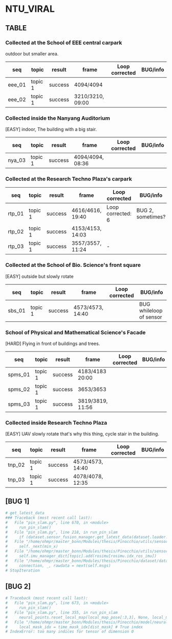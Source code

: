 # NTU_VIRAL

## TABLE

### Collected at the School of EEE central carpark

outdoor but smaller area.

| seq   | topic  | result  |         frame    | Loop corrected |     BUG/info         |
| ---   |  ----  | ------  | ---------------- | -------------- | -------------------- |
|eee_01 | topic 1| success | 4094/4094        |                |                      |
|eee_02 | topic 1| success | 3210/3210, 09:00 |                |                      |

### Collected inside the Nanyang Auditorium

[EASY] indoor, The building with a big stair.

| seq   | topic  | result  |         frame    | Loop corrected |     BUG/info         |
| ---   |  ----  | ---     | ---------------- | -------------- | -------------------- |
|nya_03 | topic 1| success | 4094/4094, 08:36 |                |                      |

### Collected at the Research Techno Plaza's carpark

| seq   | topic  | result  |       frame      |   Loop corrected   |        BUG/info      |
| ---   |  ----  | ---     | ---------------- | ------------------ | -------------------- |
|rtp_01 | topic 1| success | 4616/4616, 19:40 | Loop corrected:  6 |  BUG 2, sometimes?   |
|rtp_02 | topic 1| success | 4153/4153, 14:03 |                    |                      |
|rtp_03 | topic 1| success | 3557/3557, 11:24 | -                  |                      |

### Collected at the School of Bio. Science's front square

[EASY] outside but slowly rotate

| seq   | topic  | result  |         frame    | Loop corrected |     BUG/info         |
| ---   |  ----  | ---     | ---------------- | -------------- | -------------------- |
|sbs_01 | topic 1| success | 4573/4573, 14:40 |                | BUG whileloop of sensor |

### School of Physical and Mathematical Science's Facade

[HARD] Flying in front of buildings and trees.

| seq   | topic  | result  |       frame      |   Loop corrected   |        BUG/info      |
| ---   |  ----  | ---     | ---------------- | ------------------ | -------------------- |
|spms_01| topic 1| success | 4183/4183 20:00  |                    |                      |
|spms_02| topic 1| success | 3653/3653        |                    |                      |
|spms_03| topic 1| success | 3819/3819, 11:56 |                    |                      |

### Collected inside Research Techno Plaza

[EASY] UAV slowly rotate that's why this thing, cycle stair in the building.

| seq   | topic  | result  |         frame    | Loop corrected |    BUG/info   |
| ---   |  ----  | ---     | ---------------- | -------------- | ------------- |
|tnp_02 | topic 1| success | 4573/4573, 14:40 |                |               |
|tnp_03 | topic 1| success | 4078/4078, 12:35 |                |               |

## [BUG 1]

```bash
# get_latest_data
### Traceback (most recent call last):
#   File "pin_slam.py", line 670, in <module>
#     run_pin_slam()
#   File "pin_slam.py", line 218, in run_pin_slam
#     if (dataset.sensor_fusion_manager.get_latest_data(dataset.loader.timestamp_head, frame_id) == None):
#   File "/home/ohmpr/master_bonn/Modules/thesis/Pinocchio/utils/sensor_fusion_manager.py", line 92, in get_latest_data
#     self._next(min_x)
#   File "/home/ohmpr/master_bonn/Modules/thesis/Pinocchio/utils/sensor_fusion_manager.py", line 58, in _next
#     self.imu_manager_dict[topic].add(rosimu[rosimu.idx_ros_imu])
#   File "/home/ohmpr/master_bonn/Modules/thesis/Pinocchio/dataset/dataloaders/rosbag_ohm.py", line 204, in __getitem__
#     connection, _, rawdata = next(self.msgs)
# StopIteration
```

## [BUG 2]

```bash
# Traceback (most recent call last):
#   File "pin_slam.py", line 673, in <module>
#     run_pin_slam()
#   File "pin_slam.py", line 355, in run_pin_slam
#     neural_points.reset_local_map(local_map_pose[:3,3], None, local_map_frame_id, False, config.loop_local_map_time_window)
#   File "/home/ohmpr/master_bonn/Modules/thesis/Pinocchio/model/neural_points.py", line 422, in reset_local_map
#     local_mask_idx = time_mask_idx[dist_mask] # True index
# IndexError: too many indices for tensor of dimension 0
```
